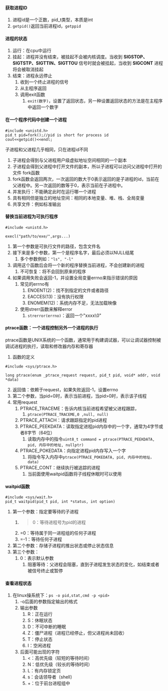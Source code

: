 #### 获取进程ID
1. 进程id是一个正数，pid_t类型，本质是int
2. `getpid()`返回当前进程id，`getppid`

#### 进程的状态
1. 运行：在cpu中运行
2. 挂起：进程并没有结束，被挂起不会被内核调度。当收到 __SIGSTOP、SIGTSTP、SIGTTIN、SIGTTOU__ 信号时就会被挂起，当收到 __SIGCONT__ 进程将会被取消挂起
3. 结束：进程永远停止
	1. 收到一个终止进程的信号
	2. 从主程序返回
	3. 调用exit函数
		1. `exit(数字)`，设置了返回状态，另一种设置返回状态的方法是在主程序中返回一个数字

#### 在一个程序代码中创建一个进程
```
#include <unistd.h>
pid_t pid=fork();//pid is short for process id
cout<<getpid()<<endl;
```
子进程和父进程几乎相同，只在进程id不同
1. 子进程会得到与父进程用户级虚拟地址空间相同的一个副本
2. 子进程会得到父进程中打开文件的副本，所以子进程可以访问父进程中打开的文件
fork函数
1. fork函数会返回两次，一次返回的数大于0表示返回的是子进程的id，当前在父进程中。另一次返回的数等于0，表示当前在子进程中。
2. 并发执行：不能确定此时在运行哪一个进程
3. 具有相同但是独立的地址空间：相同的本地变量、堆、栈、全局变量
4. 共享文件：例如标准输出

#### 替换当前进程为可执行程序
```
#include <unistd.h>

execl("path/to/exe/",args...)
```
1. 第一个参数是可执行文件的路径，包含文件名
2. 接下来是多个参数，第一个是程序名字，最后必须以NULL结尾
	1. 多个参数例如：`"ls", "-l"`
3. 调用这个函数后会将一个新的程序替换当前进程，不会创建新的进程
	1. 不可恢复：将不会回到原来的程序
4. 如果调用失败会返回-1，并设置全局变量errno来指示错误的原因
	1. 常见的errno有
		1. ENOENT(2)：找不到指定的文件或者路径
		2. EACCES(13)：没有执行权限
		3. ENOMEM(12)：系统内存不足，无法加载映像
	2. 使用strerr函数来解释error
		1. `strerror(errno)`：返回一个"xxxx\\0"


#### ptrace函数：一个进程控制另外一个进程的执行
ptrace函数是UNIX系统的一个函数，通常用于构建调试器，可以让调试器控制被调试进程的执行，读取和修改器内存和寄存器
1. 函数的定义
```
#include <sys/ptrace.h>

long ptrace(enum _ptrace_request request, pid_t pid, void* addr, void *data)
```
2. 返回值：依赖于request，如果失败返回-1，设置errno
3. 第二个参数，当pid=0时，表示当前进程，当pid>0时，表示该子线程
4. 常用request
	1. PTRACE_TRACEME：告诉内核当前进程希望被父进程跟踪，
		1. `ptrace(PTRACE_TRACEME,0 ,null, null)`
	2. PTRACE_ATTACH：请求跟踪指定的pid进程
	3. PTRACE_PEEKDATA：读取指定进程pid内存中的一个字，通常为4字节或者8字节（64位）
		1. 读取内存中的指令`uint8_t command = ptrace(PTRACE_PEEKDATA, pid, 内存中的地址, nullptr)`
	4. PTRACE_POKEDATA：向指定进程pid内存写入一个字
		1. 将指令写入内存中`ptrace(PTRACE_POKEDATA, pid, 内存中的地址，data)`
	5. PTRACE_CONT：继续执行被追踪的进程
		1. 当前面使用waitpid函数将子线程休眠时可以使用

#### waitpid函数
```
#include <sys/wait.h>
pid_t waitpid(pid_t pid, int *status, int option)
```
1. 第一个参数：指定要等待的子进程
	1. >0：等待进程号为pid的进程
	2. =0：等待属于同一进程组的任何子进程
	3. =-1：等待任何子进程
2. 第二个参数：存储子进程的推出状态或停止状态信息
3. 第三个参数：
	1. 0：表示默认参数
		1. 阻塞等待：父进程会阻塞，直到子进程发生状态的变化，如结束或者被信号终止或暂停


#### 查看进程状态
1. 在linux操系统下：`ps -o pid,stat,cmd -p <pid>`
	1. -o后面的参数指定输出的格式
	2. 输出参数
		1. R：正在运行
		2. S：休眠状态
		3. D：不可中断的睡眠
		4. Z：僵尸进程（进程已经停止，但父进程尚未回收）
		5. T：停止状态
		6. I：空闲进程
	3. 后面可能出现的字符
		1. <：高优先级（较短的等待时间）
		2. N：低优先级（较长的等待时间）
		3. L：有内存锁定页
		4. s：会话领导者（shell）
		5. +：位于前台进程组中